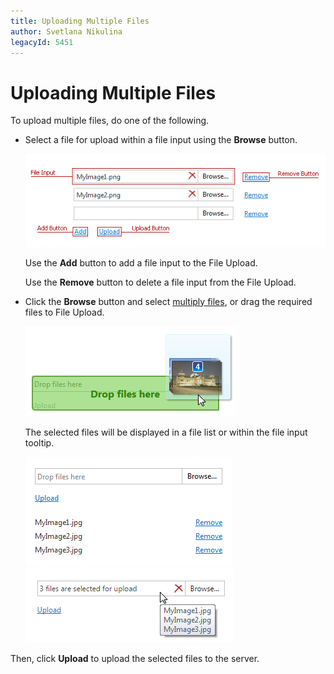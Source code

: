 ```yaml
---
title: Uploading Multiple Files
author: Svetlana Nikulina
legacyId: 5451
---
```

# Uploading Multiple Files
To upload multiple files, do one of the following.
* Select a file for upload within a file input using the **Browse** button.
	
	![ASPxUploadControl-MultiUpload](../../images/img9000.png)
	
	Use the **Add** button to add a file input to the File Upload.
	
	Use the **Remove** button to delete a file input from the File Upload.
* Click the **Browse** button and select [multiply files](multi-file-selection.md), or drag the required files to File Upload.
	
	![EUD_FileUpload_DragAndDrop](../../images/img25560.png)
	
	The selected files will be displayed in a file list or within the file input tooltip.
	
	![EUD_FileUpload_FileList](../../images/img25561.png)![EUD_FileUpload_NoFileList](../../images/img25562.png)

Then, click **Upload** to upload the selected files to the server.